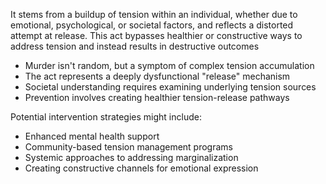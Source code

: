 It stems from a buildup of tension within an individual, whether due to emotional, psychological, or societal factors, and reflects a distorted attempt at release. This act bypasses healthier or constructive ways to address tension and instead results in destructive outcomes

- Murder isn't random, but a symptom of complex tension accumulation
- The act represents a deeply dysfunctional "release" mechanism
- Societal understanding requires examining underlying tension sources
- Prevention involves creating healthier tension-release pathways

Potential intervention strategies might include:

- Enhanced mental health support
- Community-based tension management programs
- Systemic approaches to addressing marginalization
- Creating constructive channels for emotional expression